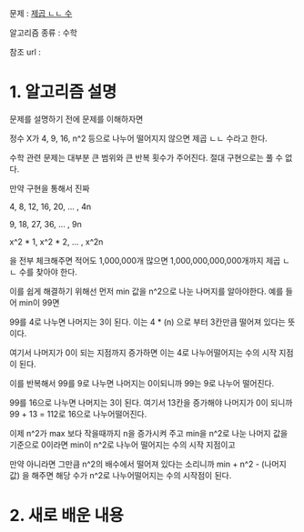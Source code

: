 문제 : [제곱 ㄴㄴ 수](https://www.acmicpc.net/problem/1016)

알고리즘 종류 : 수학

참조 url : 

# 1. 알고리즘 설명

문제를 설명하기 전에 문제를 이해하자면 

정수 X가 4, 9, 16, n^2 등으로 나누어 떨어지지 않으면 제곱 ㄴㄴ 수라고 한다.

수학 관련 문제는 대부분 큰 범위와 큰 반복 횟수가 주어진다. 절대 구현으로는 풀 수 없다.

만약 구현을 통해서 진짜 

4, 8, 12, 16, 20, ... , 4n

9, 18, 27, 36, ... , 9n

x^2 * 1, x^2 * 2, ... , x^2n

을 전부 체크해주면 적어도 1,000,000개 많으면 1,000,000,000,000개까지 제곱 ㄴㄴ 수를 찾아야 한다.

이를 쉽게 해결하기 위해선 먼저 min 값을 n^2으로 나눈 나머지를 알아야한다. 예를 들어 min이 99면

99를 4로 나누면 나머지는 3이 된다. 이는 4 * (n) 으로 부터 3칸만큼 떨어져 있다는 뜻이다.

여기서 나머지가 0이 되는 지점까지 증가하면 이는 4로 나누어떨어지는 수의 시작 지점이 된다.

이를 반복해서 99를 9로 나누면 나머지는 0이되니까 99는 9로 나누어 떨어진다.

99를 16으로 나누면 나머지는 3이 된다. 여기서 13칸을 증가해야 나머지가 0이 되니까 99 + 13 = 112로 16으로 나누어떨어진다.

이제 n^2가 max 보다 작을때까지 n을 증가시켜 주고 min을 n^2로 나눈 나머지 값을 기준으로 0이라면 min이 n^2로 나누어 떨어지는 수의 시작 지점이고

만약 아니라면 그만큼 n^2의 배수에서 떨어져 있다는 소리니까 min + n^2 - (나머지 값) 을 해주면 해당 수가 n^2로 나누어떨어지는 수의 시작점이 된다.

# 2. 새로 배운 내용